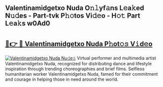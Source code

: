## Valentinamidgetxo Nuda O𝚗𝚕yf𝚊ns L𝚎a𝚔ed N𝚞𝚍es - Part-tvk P𝚑𝚘tos Vi𝚍𝚎o - H𝚘𝚝 Part L𝚎a𝚔s w0Ad0

# <h2><a href="http://kf13hsy.oniu.top/?m=Valentinamidgetxo+Nuda">🔗👉 🔴 Valentinamidgetxo Nuda P𝚑ot𝚘𝚜 V𝚒d𝚎o</a></h2>

[![Valentinamidgetxo Nuda Nu𝚍e𝚜](https://i.imgur.com/0qMVB7G.gif)](http://kf13hsy.oniu.top/?m=Valentinamidgetxo+Nuda)
Virtual performer and multimedia artist Valentinamidgetxo Nuda, recognized for distributing dance and lifestyle inspiration through trending choreographies and brief films. Selfless humanitarian worker Valentinamidgetxo Nuda, famed for their commitment and courage in helping those in need around the world.  
